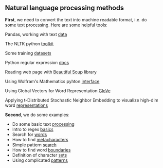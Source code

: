 ## Natural language processing methods ##

__First__, we need to convert the text into machine readable format, i.e. do some text processing. Here are some helpful tools:

Pandas, working with text [data](https://pandas.pydata.org/pandas-docs/stable/user_guide/text.html)

The NLTK python [toolkit](http://www.nltk.org)

Some training [datasets](https://archive.ics.uci.edu/ml/datasets/News+Aggregator)

Python regular expression [docs](https://docs.python.org/3/library/re.html)

Reading web page with [Beautiful Soup](https://www.crummy.com/software/BeautifulSoup/bs4/doc/) library

Using Wolfram's Mathematics pyhton [interface](https://reference.wolfram.com/language/WolframClientForPython/)

Using Global Vectors for Word Representation [GloVe](https://nlp.stanford.edu/projects/glove/)

Applying t-Distributed Stochastic Neighbor Embedding to visualize high-dim word [representations](https://lvdmaaten.github.io/tsne/)

__Second__, we do some examples:

- Do some basic text [processing](https://github.com/DrSdl/MLT/blob/master/NPL/nlp_text_processing.html)
- Intro to regex [basics](https://github.com/DrSdl/MLT/blob/master/NPL/nlp_raw_strings.html)
- Search for [words](https://github.com/DrSdl/MLT/blob/master/NPL/nlp_finding_words.html)
- How to find [metacharacters](https://github.com/DrSdl/MLT/blob/master/NPL/npl_finding_metacharacters.html)
- Simple pattern [search](https://github.com/DrSdl/MLT/blob/master/NPL/npl_simple_patterns.ipynb)
- How to find word [boundaries](https://github.com/DrSdl/MLT/blob/master/NPL/npl_find_word_boundaries.html)
- Definition of character [sets](https://github.com/DrSdl/MLT/blob/master/NPL/npl_defining_character_sets.html)
- Using complicated [patterns](https://github.com/DrSdl/MLT/blob/master/NPL/npl_finding_complicated_patterns.html)

